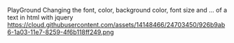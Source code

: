 PlayGround
Changing the font, color, background color, font size and ... of a text in html with jquery
https://cloud.githubusercontent.com/assets/14148466/24703450/926b9ab6-1a03-11e7-8259-4f6b118ff249.png
